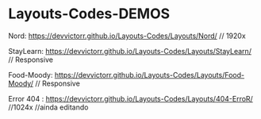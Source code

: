 # Layouts-Codes-DEMOS

Nord: https://devvictorr.github.io/Layouts-Codes/Layouts/Nord/   // 1920x


StayLearn:  https://devvictorr.github.io/Layouts-Codes/Layouts/StayLearn/    // Responsive


Food-Moody:  https://devvictorr.github.io/Layouts-Codes/Layouts/Food-Moody/  // Responsive


Error 404 : https://devvictorr.github.io/Layouts-Codes/Layouts/404-ErroR/    //1024x   //ainda editando



